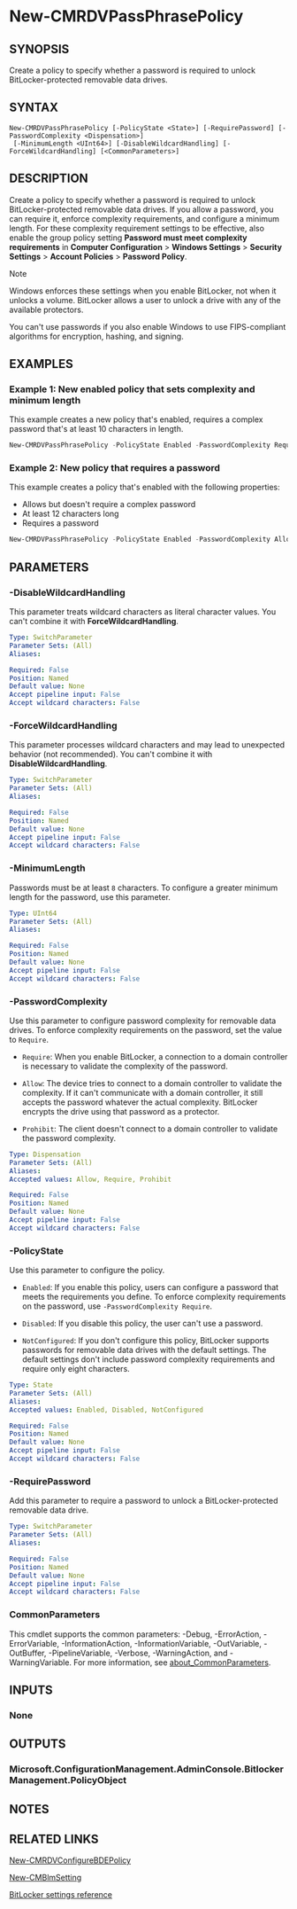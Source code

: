 ﻿---
external help file: AdminUI.PS.dll-Help.xml
Module Name: ConfigurationManager
ms.date: 08/13/2020
online version:
schema: 2.0.0
---

# New-CMRDVPassPhrasePolicy

## SYNOPSIS

Create a policy to specify whether a password is required to unlock BitLocker-protected removable data drives.

## SYNTAX

```
New-CMRDVPassPhrasePolicy [-PolicyState <State>] [-RequirePassword] [-PasswordComplexity <Dispensation>]
 [-MinimumLength <UInt64>] [-DisableWildcardHandling] [-ForceWildcardHandling] [<CommonParameters>]
```

## DESCRIPTION

Create a policy to specify whether a password is required to unlock BitLocker-protected removable data drives. If you allow a password, you can require it, enforce complexity requirements, and configure a minimum length. For these complexity requirement settings to be effective, also enable the group policy setting **Password must meet complexity requirements** in **Computer Configuration** > **Windows Settings** > **Security Settings** > **Account Policies** > **Password Policy**.

> [!NOTE]
> Windows enforces these settings when you enable BitLocker, not when it unlocks a volume. BitLocker allows a user to unlock a drive with any of the available protectors.
>
> You can't use passwords if you also enable Windows to use FIPS-compliant algorithms for encryption, hashing, and signing.

## EXAMPLES

### Example 1: New enabled policy that sets complexity and minimum length

This example creates a new policy that's enabled, requires a complex password that's at least 10 characters in length.

```powershell
New-CMRDVPassPhrasePolicy -PolicyState Enabled -PasswordComplexity Require -MinimumLength 10
```

### Example 2: New policy that requires a password

This example creates a policy that's enabled with the following properties:

- Allows but doesn't require a complex password
- At least 12 characters long
- Requires a password

```powershell
New-CMRDVPassPhrasePolicy -PolicyState Enabled -PasswordComplexity Allow -MinimumLength 12 -RequirePassword
```

## PARAMETERS

### -DisableWildcardHandling

This parameter treats wildcard characters as literal character values. You can't combine it with **ForceWildcardHandling**.

```yaml
Type: SwitchParameter
Parameter Sets: (All)
Aliases:

Required: False
Position: Named
Default value: None
Accept pipeline input: False
Accept wildcard characters: False
```

### -ForceWildcardHandling

This parameter processes wildcard characters and may lead to unexpected behavior (not recommended). You can't combine it with **DisableWildcardHandling**.

```yaml
Type: SwitchParameter
Parameter Sets: (All)
Aliases:

Required: False
Position: Named
Default value: None
Accept pipeline input: False
Accept wildcard characters: False
```

### -MinimumLength

Passwords must be at least `8` characters. To configure a greater minimum length for the password, use this parameter.

```yaml
Type: UInt64
Parameter Sets: (All)
Aliases:

Required: False
Position: Named
Default value: None
Accept pipeline input: False
Accept wildcard characters: False
```

### -PasswordComplexity

Use this parameter to configure password complexity for removable data drives. To enforce complexity requirements on the password, set the value to `Require`.

- `Require`: When you enable BitLocker, a connection to a domain controller is necessary to validate the complexity of the password.

- `Allow`: The device tries to connect to a domain controller to validate the complexity. If it can't communicate with a domain controller, it still accepts the password whatever the actual complexity. BitLocker encrypts the drive using that password as a protector.

- `Prohibit`: The client doesn't connect to a domain controller to validate the password complexity.

```yaml
Type: Dispensation
Parameter Sets: (All)
Aliases:
Accepted values: Allow, Require, Prohibit

Required: False
Position: Named
Default value: None
Accept pipeline input: False
Accept wildcard characters: False
```

### -PolicyState

Use this parameter to configure the policy.

- `Enabled`: If you enable this policy, users can configure a password that meets the requirements you define. To enforce complexity requirements on the password, use `-PasswordComplexity Require`.

- `Disabled`: If you disable this policy, the user can't use a password.

- `NotConfigured`: If you don't configure this policy, BitLocker supports passwords for removable data drives with the default settings. The default settings don't include password complexity requirements and require only eight characters.

```yaml
Type: State
Parameter Sets: (All)
Aliases:
Accepted values: Enabled, Disabled, NotConfigured

Required: False
Position: Named
Default value: None
Accept pipeline input: False
Accept wildcard characters: False
```

### -RequirePassword

Add this parameter to require a password to unlock a BitLocker-protected removable data drive.

```yaml
Type: SwitchParameter
Parameter Sets: (All)
Aliases:

Required: False
Position: Named
Default value: None
Accept pipeline input: False
Accept wildcard characters: False
```

### CommonParameters
This cmdlet supports the common parameters: -Debug, -ErrorAction, -ErrorVariable, -InformationAction, -InformationVariable, -OutVariable, -OutBuffer, -PipelineVariable, -Verbose, -WarningAction, and -WarningVariable. For more information, see [about_CommonParameters](http://go.microsoft.com/fwlink/?LinkID=113216).

## INPUTS

### None
## OUTPUTS

### Microsoft.ConfigurationManagement.AdminConsole.BitlockerManagement.PolicyObject
## NOTES

## RELATED LINKS

[New-CMRDVConfigureBDEPolicy](New-CMRDVConfigureBDEPolicy.md)

[New-CMBlmSetting](New-CMBlmSetting.md)

[BitLocker settings reference](/mem/configmgr/protect/tech-ref/bitlocker/settings#removable-data-drive-password-policy)
